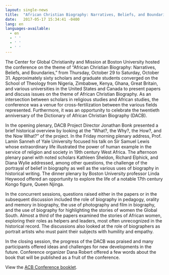 ```yaml
---
layout: single-news
title:  "African Christian Biography: Narratives, Beliefs, and Boundaries"
date:   2017-05-17 15:34:41 -0400
lang: en
languages-available:
  - en
  - ' '
  - ' '
  - ' '
---
```

The Center for Global Christianity and Mission at Boston University hosted the conference on the theme of “African Christian Biography: Narratives, Beliefs, and Boundaries,” from Thursday, October 29 to Saturday, October 31. Approximately sixty scholars and graduate students converged on the School of Theology from Nigeria, Zimbabwe, Kenya, Ghana, Great Britain, and various universities in the United States and Canada to present papers and discuss issues on the theme of African Christian Biography. As an intersection between scholars in religious studies and African studies, the conference was a venue for cross-fertilization between the various fields represented. Furthermore, it was an opportunity to celebrate the twentieth anniversary of the Dictionary of African Christian Biography (DACB).

In the opening plenary, DACB Project Director Jonathan Bonk presented a brief historical overview by looking at the “What?, the Why?, the How?, and the Now What?” of the project. In the Friday morning plenary address, Prof. Lamin Sanneh of Yale University focused his talk on Sir Samuel Lewis whose extraordinary life illustrated the power of human example in the service of religion and society in 19th century West Africa. The afternoon plenary panel with noted scholars Kathleen Sheldon, Richard Elphick, and Diana Wylie addressed, among other questions, the challenge of the portrayal of belief in biography as well as the various uses of biography in historical writing. The dinner plenary by Boston University professor Linda Heywood offered an opportunity to explore the life of a notable 17th century Kongo figure, Queen Njinga.

In the concurrent sessions, questions raised either in the papers or in the subsequent discussion included the role of biography in pedagogy, orality and memory in biography, the use of photography and film in biography, and the use of biography for highlighting the stories of women the Global South. Almost a third of the papers examined the stories of African women, exploring their roles as helpers and leaders, most often unrecognized in the historical record. The discussions also looked at the role of biographers as portrait artists who must paint their subjects with humility and empathy.

In the closing session, the progress of the DACB was praised and many participants offered ideas and challenges for new developments in the future. Conference organizer Dana Robert offered a few words about the book that will be published as a fruit of the conference.

View the [ACB Conference booklet]({{site.url}}/whats-new/ACBprogram2015).
